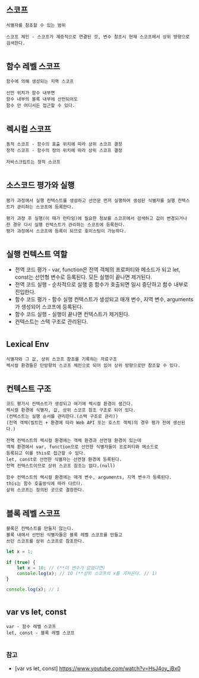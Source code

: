 ## 스코프

    식별자를 참조할 수 있는 범위

    스코프 체인 - 스코프가 계층적으로 연결된 것, 변수 참조시 현재 스코프에서 상위 방향으로 검색한다.

#

## 함수 레벨 스코프

    함수에 의해 생성되는 지역 스코프

    선언 위치가 함수 내부면
    함수 내부의 블록 내부에 선언되어도
    함수 안 어디서든 접근할 수 있다.

#

## 렉시컬 스코프

    동적 스코프 - 함수의 호출 위치에 따라 상위 스코프 결정
    정적 스코프 - 함수의 정의 위치에 따라 상위 스코프 결정

    자바스크립트는 정적 스코프

#

## 소스코드 평가와 실행

    평가 과정에서 실행 컨텍스트를 생성하고 선언문 먼저 실행하여 생성된 식별자를 실행 컨텍스트가 관리하는 스코프에 등록한다.

    평가 과정 후 실행(이 때가 런타임)에 필요한 정보를 스코프에서 검색하고 값이 변경되거나 한 경우 다시 실행 컨텍스트가 관리하는 스코프에 등록한다.
    평가 과정에서 스코프에 등록이 되므로 호이스팅이 가능하다.

#

## 실행 컨텍스트 역할

-   전역 코드 평가 - var, function은 전역 객체의 프로퍼티와 메소드가 되고 let, const는 선언형 변수로 등록된다. 모든 실행이 끝나면 제거된다.
-   전역 코드 실행 - 순차적으로 실행 중 함수가 호출되면 일시 중단하고 함수 내부로 진입한다.
-   함수 코드 평가 - 함수 실행 컨텍스트가 생성되고 매개 변수, 지역 변수, arguments가 생성되어 스코프에 등록된다.
-   함수 코드 실행 - 실행이 끝나면 컨텍스트가 제거된다.
-   컨텍스트는 스택 구조로 관리된다.

#

## Lexical Env

    식별자와 그 값, 상위 스코프 참조를 기록하는 자료구조
    렉시컬 환경들은 단방향의 스코프 체인으로 되어 있어 상위 방향으로만 참조할 수 있다.

#

## 컨텍스트 구조

    코드 평가시 컨텍스트가 생성되고 여기에 렉시컬 환경이 생긴다.
    렉시컬 환경에 식별자, 값, 상위 스코프 참조 구조로 되어 있다.
    (컨텍스트는 실행 순서를 관리한다.(스택 구조로 관리))
    (전역 객체(빌트인 + 환경에 따라 Web API 또는 호스트 객체)의 경우 평가 전에 생선된다.)

    전역 컨텍스트의 렉시컬 환경에는 객체 환경과 선언형 환경이 있는데
    객체 환경에서 var, function으로 선언한 식별자들이 프로퍼티와 메소드로
    등록되고 이를 this로 접근할 수 있다.
    let, const로 선언한 식별자는 선언형 환경에 등록된다.
    전역 컨텍스트이므로 상위 스코프 참조는 없다.(null)

    함수 컨텍스트의 렉시컬 환경에는 매개 변수, arguments, 지역 변수가 등록된다.
    this는 함수 호출방식에 따라 다르다.
    상위 스코프는 정의된 곳으로 결정한다.

#

## 블록 레벨 스코프

    블록은 컨텍스트를 만들지 않는다.
    블록 내에서 선언된 식별자들은 블록 레벨 스코프를 만들고
    쓰던 스코프를 상위 스코프로 참조한다.

```javascript
let x = 1;

if (true) {
    let x = 10; // (**이 변수가 없었다면)
    console.log(x); // 10 (**상위 스코프의 x를 가져온다. // 1)
}

console.log(x); // 1
```

#

## var vs let, const

    var - 함수 레벨 스코프
    let, const - 블록 레벨 스코프

#

### 참고

-   [var vs let, const] https://www.youtube.com/watch?v=HsJ4oy_jBx0
